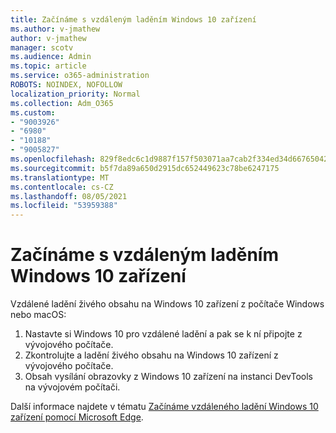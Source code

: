 ```yaml
---
title: Začínáme s vzdáleným laděním Windows 10 zařízení
ms.author: v-jmathew
author: v-jmathew
manager: scotv
ms.audience: Admin
ms.topic: article
ms.service: o365-administration
ROBOTS: NOINDEX, NOFOLLOW
localization_priority: Normal
ms.collection: Adm_O365
ms.custom:
- "9003926"
- "6980"
- "10188"
- "9005827"
ms.openlocfilehash: 829f8edc6c1d9887f157f503071aa7cab2f334ed34d66765042a42a4d7d97113
ms.sourcegitcommit: b5f7da89a650d2915dc652449623c78be6247175
ms.translationtype: MT
ms.contentlocale: cs-CZ
ms.lasthandoff: 08/05/2021
ms.locfileid: "53959388"
---
```

# <a name="get-started-with-remotely-debugging-windows-10-devices"></a>Začínáme s vzdáleným laděním Windows 10 zařízení

Vzdálené ladění živého obsahu na Windows 10 zařízení z počítače Windows nebo macOS:

1. Nastavte si Windows 10 pro vzdálené ladění a pak se k ní připojte z vývojového počítače.
2. Zkontrolujte a ladění živého obsahu na Windows 10 zařízení z vývojového počítače.
3. Obsah vysílání obrazovky z Windows 10 zařízení na instanci DevTools na vývojovém počítači.

Další informace najdete v tématu [Začínáme vzdáleného ladění Windows 10 zařízení pomocí Microsoft Edge](https://go.microsoft.com/fwlink/?linkid=2142172).
